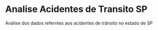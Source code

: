 # Analise Acidentes de Transito SP
Análise dos dados referntes aos acidentes de trânsito no estado de SP
